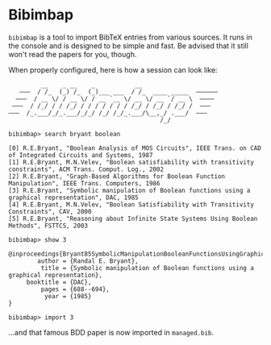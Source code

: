Bibimbap
========

`bibimbap` is a tool to import BibTeX entries from various sources. It runs in
the console and is designed to be simple and fast. Be advised that it still
won't read the papers for you, though.

When properly configured, here is how a session can look like:


             __    _ __    _           __                     
       ———  / /_  (_) /_  (_)___ ___  / /_  ____ _____  ——————
      ———  / __ \/ / __ \/ / __ `__ \/ __ \/ __ `/ __ \  ———— 
     ———  / /_/ / / /_/ / / / / / / / /_/ / /_/ / /_/ /  ———  
    ———  /_.___/_/_.___/_/_/ /_/ /_/_.___/\__,_/ .___/  ———   
                                              /_/             

    bibimbap> search bryant boolean
    
    [0] R.E.Bryant, "Boolean Analysis of MOS Circuits", IEEE Trans. on CAD of Integrated Circuits and Systems, 1987
    [1] R.E.Bryant, M.N.Velev, "Boolean satisfiability with transitivity constraints", ACM Trans. Comput. Log., 2002
    [2] R.E.Bryant, "Graph-Based Algorithms for Boolean Function Manipulation", IEEE Trans. Computers, 1986
    [3] R.E.Bryant, "Symbolic manipulation of Boolean functions using a graphical representation", DAC, 1985
    [4] R.E.Bryant, M.N.Velev, "Boolean Satisfiability with Transitivity Constraints", CAV, 2000
    [5] R.E.Bryant, "Reasoning about Infinite State Systems Using Boolean Methods", FSTTCS, 2003
    
    bibimbap> show 3
    
    @inproceedings{Bryant85SymbolicManipulationBooleanFunctionsUsingGraphical,
            author = {Randal E. Bryant},
             title = {Symbolic manipulation of Boolean functions using a graphical representation},
         booktitle = {DAC},
             pages = {688--694},
              year = {1985}
    }
    
    bibimbap> import 3

...and that famous BDD paper is now imported in `managed.bib`.
